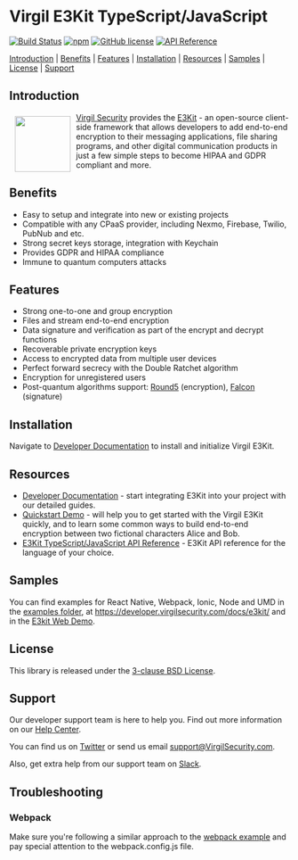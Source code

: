 # Virgil E3Kit TypeScript/JavaScript

[![Build Status](https://travis-ci.com/VirgilSecurity/e3kit-js.svg?branch=master)](https://travis-ci.com/VirgilSecurity)
[![npm](https://img.shields.io/npm/v/@virgilsecurity/e3kit.svg)](https://www.npmjs.com/package/@virgilsecurity/e3kit)
[![GitHub license](https://img.shields.io/github/license/VirgilSecurity/e3kit-js.svg)](https://github.com/VirgilSecurity/virgil-e3kit-js/blob/master/LICENSE)
[![API Reference](https://img.shields.io/badge/API%20reference-e3kit--js-green)](https://virgilsecurity.github.io/virgil-e3kit-js/)

[Introduction](#introduction) | [Benefits](#benefits) | [Features](#features) | [Installation](#installation) | [Resources](#resources) | [Samples](#samples) | [License](#license) | [Support](#support)

## Introduction

<a href="https://developer.virgilsecurity.com/docs"><img width="100px" src="https://cdn.virgilsecurity.com/assets/images/github/logos/e3kit/E3Kit.png" align="left" hspace="10" vspace="6"></a> [Virgil Security](https://virgilsecurity.com) provides the [E3Kit](https://developer.virgilsecurity.com/docs/e3kit/) - an open-source client-side framework that allows developers to add end-to-end encryption to their messaging applications, file sharing programs, and other digital communication products in just a few simple steps to become HIPAA and GDPR compliant and more.

## Benefits

- Easy to setup and integrate into new or existing projects
- Compatible with any CPaaS provider, including Nexmo, Firebase, Twilio, PubNub and etc.
- Strong secret keys storage, integration with Keychain
- Provides GDPR and HIPAA compliance
- Immune to quantum computers attacks

## Features

- Strong one-to-one and group encryption
- Files and stream end-to-end encryption
- Data signature and verification as part of the encrypt and decrypt functions
- Recoverable private encryption keys
- Access to encrypted data from multiple user devices
- Perfect forward secrecy with the Double Ratchet algorithm
- Encryption for unregistered users
- Post-quantum algorithms support: [Round5](https://round5.org/) (encryption), [Falcon](https://falcon-sign.info/) (signature)

## Installation

Navigate to [Developer Documentation](https://developer.virgilsecurity.com/docs/e3kit/get-started/setup-client/) to install and initialize Virgil E3Kit.

## Resources

- [Developer Documentation](https://developer.virgilsecurity.com/docs/e3kit/) - start integrating E3Kit into your project with our detailed guides.
- [Quickstart Demo](https://developer.virgilsecurity.com/docs/e3kit/get-started/quickstart/) - will help you to get started with the Virgil E3Kit quickly, and to learn some common ways to build end-to-end encryption between two fictional characters Alice and Bob.
- [E3Kit TypeScript/JavaScript API Reference](https://virgilsecurity.github.io/virgil-e3kit-js/) - E3Kit API reference for the language of your choice.

## Samples

You can find examples for React Native, Webpack, Ionic, Node and UMD in the [examples folder](/examples), at https://developer.virgilsecurity.com/docs/e3kit/ and in the [E3kit Web Demo](https://github.com/VirgilSecurity/demo-e3kit-web).

## License

This library is released under the [3-clause BSD License](LICENSE).

## Support

Our developer support team is here to help you. Find out more information on our [Help Center](https://help.virgilsecurity.com/).

You can find us on [Twitter](https://twitter.com/VirgilSecurity) or send us email support@VirgilSecurity.com.

Also, get extra help from our support team on [Slack](https://virgilsecurity.com/join-community).

## Troubleshooting

### Webpack

Make sure you're following a similar approach to the [webpack example](/examples/webpack) and pay special attention to the webpack.config.js file.
